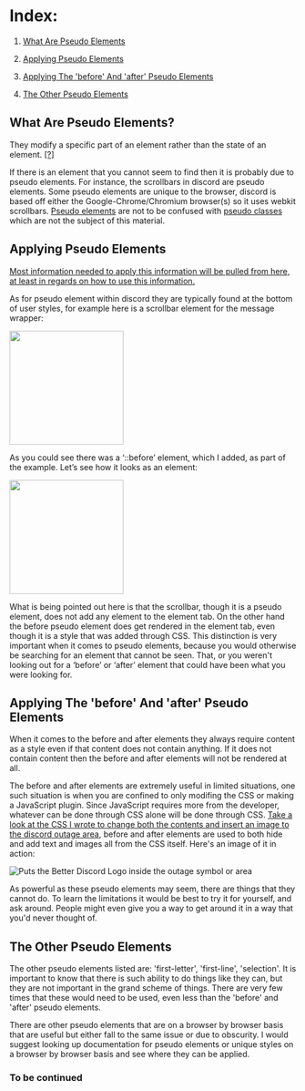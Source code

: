 <h1>Index:</h1>

1) <a href="#WhatAreSE">What Are Pseudo Elements</a>

2) <a href="#ApplyingPE">Applying Pseudo Elements</a>

3) <a href="#ApplyingBA">Applying The 'before' And 'after' Pseudo Elements</a>

4) <a href="#OtherPE">The Other Pseudo Elements</a>

<a name="WhatAreSE"><h2>What Are Pseudo Elements?</h2></a>

They modify a specific part of an element rather than the state of an element. <a href="https://www.w3schools.com/css/css_pseudo_elements.asp" target="_blank">[?]</a>
  
If there is an element that you cannot seem to find then it is probably due to pseudo elements. For instance, the scrollbars in discord are pseudo elements. Some pseudo elements are unique to the browser, discord is based off either the Google-Chrome/Chromium browser(s) so it uses webkit scrollbars. <a href="https://www.w3schools.com/css/css_pseudo_elements.asp" target="_blank">Pseudo elements</a> are not to be confused with <a href="https://www.w3schools.com/css/css_pseudo_classes.asp" target="_blank">pseudo classes</a> which are not the subject of this material.

<a name="ApplyingPE"><h2>Applying Pseudo Elements</h2></a>

<a href="https://www.w3schools.com/css/css_pseudo_elements.asp">Most information needed to apply this information will be pulled from here, at least in regards on how to use this information.</a>

As for pseudo element within discord they are typically found at the bottom of user styles, for example here is a scrollbar element for the message wrapper:

<img src="https://raw.githubusercontent.com/CompletelyUnbelievable/ThemeResource/master/BetterDiscord101/PseudoCSS/Images/PseudoElementExample.png" height="200px">

As you could see there was a ‘::before’ element, which I added, as part of the example. Let’s see how it looks as an element:

<img src="https://raw.githubusercontent.com/CompletelyUnbelievable/ThemeResource/master/BetterDiscord101/PseudoCSS/Images/PseudoElementExample2.png" height="200px">

What is being pointed out here is that the scrollbar, though it is a pseudo element, does not add any element to the element tab. On the other hand the before pseudo element does get rendered in the element tab, even though it is a style that was added through CSS. This distinction is very important when it comes to pseudo elements, because you would otherwise be searching for an element that cannot be seen. That, or you weren't looking out for a ‘before’ or ‘after’ element that could have been what you were looking for.

<a name="ApplyingBA"><h2>Applying The 'before' And 'after' Pseudo Elements</h2></a>

When it comes to the before and after elements they always require content as a style even if that content does not contain anything. If it does not contain content then the before and after elements will not be rendered at all.

The before and after elements are extremely useful in limited situations, one such situation is when you are confined to only modifing the CSS or making a JavaScript plugin. Since JavaScript requires more from the developer, whatever can be done through CSS alone will be done through CSS. <a href="https://github.com/CompletelyUnbelievable/ThemeResource/blob/master/GuildsBar/ChangeOutage.theme.css">Take a look at the CSS I wrote to change both the contents and insert an image to the discord outage area</a>, before and after elements are used to both hide and add text and images all from the CSS itself. Here's an image of it in action:

![Puts the Better Discord Logo inside the outage symbol or area](https://raw.githubusercontent.com/CompletelyUnbelievable/ThemeResource/master/GuildsBar/Images/image.png)

As powerful as these pseudo elements may seem, there are things that they cannot do. To learn the limitations it would be best to try it for yourself, and ask around. People might even give you a way to get around it in a way that you'd never thought of.

<a name="OtherPE"><h2>The Other Pseudo Elements</h2></a>

The other pseudo elements listed are: 'first-letter', 'first-line', 'selection'. It is important to know that there is such ability to do things like they can, but they are not important in the grand scheme of things. There are very few times that these would need to be used, even less than the 'before' and 'after' pseudo elements.

There are other pseudo elements that are on a browser by browser basis that are useful but either fall to the same issue or due to obscurity. I would suggest looking up documentation for pseudo elements or unique styles on a browser by browser basis and see where they can be applied.

<h3>To be continued</h3>
